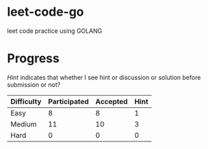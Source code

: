 # leet-code-go
leet code practice using GOLANG

# Progress

*Hint* indicates that whether I see hint or discussion or solution before submission or not?

| Difficulty  | Participated | Accepted | Hint |
|-------------|-----------|----------|------|
| Easy        | 8         | 8        | 1    |
| Medium      | 11         | 10        | 3    |
| Hard        | 0         | 0        | 0    |